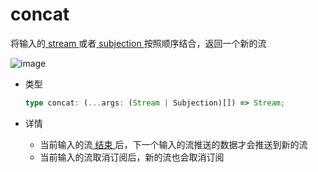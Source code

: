 # concat

将输入的[ stream ](/cn/api/index#stream)或者[ subjection ](/cn/api/index#subjection)按照顺序结合，返回一个新的流

![image](/concat.drawio.svg)

- 类型

  ```typescript
  type concat: (...args: (Stream | Subjection)[]) => Stream;
  ```

- 详情

  - 当前输入的流[ 结束 ](/cn/guide/base#结束)后，下一个输入的流推送的数据才会推送到新的流
  - 当前输入的流取消订阅后，新的流也会取消订阅
